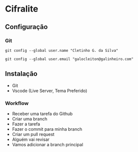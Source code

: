 

# Cifralite

## Configuração

### Git

`git config --global user.name "Cletinho G. da Silva"`

`git config --global user.email "galocleiton@galinheiro.com"`


## Instalação

- Git
- Vscode (Live Server, Tema Preferido)


### Workflow

- Receber uma tarefa do Github
- Criar uma branch
- Fazer a tarefa
- Fazer o commit para minha branch
- Criar um pull request
- Alguém vai revisar
- Vamos adicionar a branch principal






